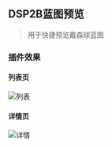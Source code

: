 ## DSP2B蓝图预览

> 用于快捷预览戴森球蓝图

### 插件效果

#### 列表页

![列表](https://i1.wp.com/s2.loli.net/2024/02/06/LSve8ma7DVZH4Pb.png)

#### 详情页

![详情](https://i1.wp.com/s2.loli.net/2024/02/06/av7wEBsFIzoWRHP.png)
